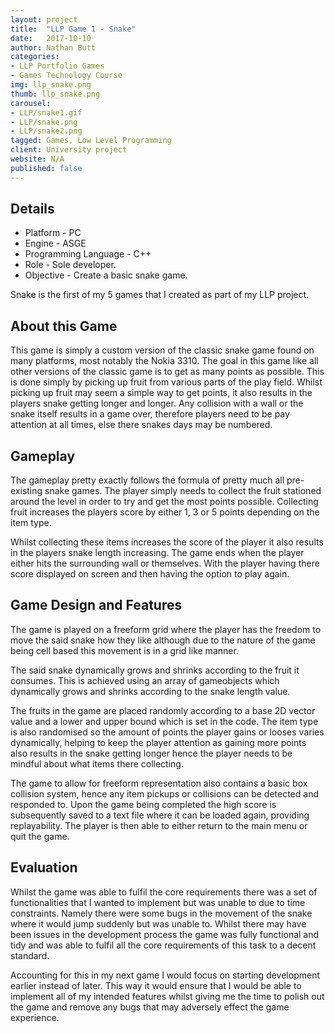 ```yaml
---
layout: project
title:  "LLP Game 1 - Snake"
date:   2017-10-10
author: Nathan Butt
categories:
- LLP Portfolio Games
- Games Technology Course
img: llp_snake.png
thumb: llp_snake.png
carousel:
- LLP/snake1.gif
- LLP/snake.png
- LLP/snake2.png
tagged: Games, Low Level Programming
client: University project
website: N/A
published: false
---
```


## Details
- Platform - PC
- Engine - ASGE
- Programming Language - C++
- Role - Sole developer.
- Objective - Create a basic snake game.



Snake is the first of my 5 games that I created as part of my LLP project.

## About this Game

This game is simply a custom version of the classic snake game found on many platforms, most notably the Nokia 3310.
The goal in this game like all other versions of the classic game is to get as many points as possible.
This is done simply by picking up fruit from various parts of the play field. Whilst picking up fruit may seem a simple way to get points, it also results in the players snake getting longer and longer. Any collision with a wall or the snake itself results in  a game over, therefore players need to be pay attention at all times, else there snakes days may be numbered.

## Gameplay
The gameplay pretty exactly follows the formula of pretty much all pre-existing snake games. The player simply needs to collect the fruit stationed around the level in order to try and get the most points possible. Collecting fruit increases the players score by either 1, 3 or 5 points depending on the item type.

Whilst collecting these items increases the score of the player it also results in the players snake length increasing. The game ends when the player either hits the surrounding wall or themselves. With the player having there score displayed on screen and then having the option to play again.

## Game Design and Features

The game is played on a freeform grid where the player has the freedom to move the said snake how they like although due to the nature of the game being cell based this movement is in a grid like manner.

The said snake dynamically grows and shrinks according to the fruit it consumes. This is achieved using an array of gameobjects which dynamically grows and shrinks according to the snake length value.

The fruits in the game are placed randomly according to a base 2D vector value and a lower and upper bound which is set in the code. The item type is also randomised so the amount of points the player gains or looses varies dynamically, helping to keep the player attention as gaining more points also results in the snake getting longer hence the player needs to be mindful about what items there collecting.

The game to allow for freeform representation also contains a basic box collision system, hence any item pickups or collisions can be detected and responded to. Upon the game being completed the high score is subsequently saved to a text file where it can be loaded again, providing replayability. The player is then able to either return to the main menu or quit the game.

## Evaluation
Whilst the game was able to fulfil the core requirements there was a set of functionalities that I wanted to implement but was unable to due to time constraints. Namely there were some bugs in the movement of the snake where it would jump suddenly but was unable to. Whilst there may have been issues in the development process the game was fully functional and tidy and was able to fulfil all the core requirements of this task to a decent standard.

Accounting for this in my next game I would focus on starting development earlier instead of later. This way it would ensure that I would be able to implement all of my intended features whilst giving me the time to polish out the game and remove any bugs that may adversely effect the game experience.
